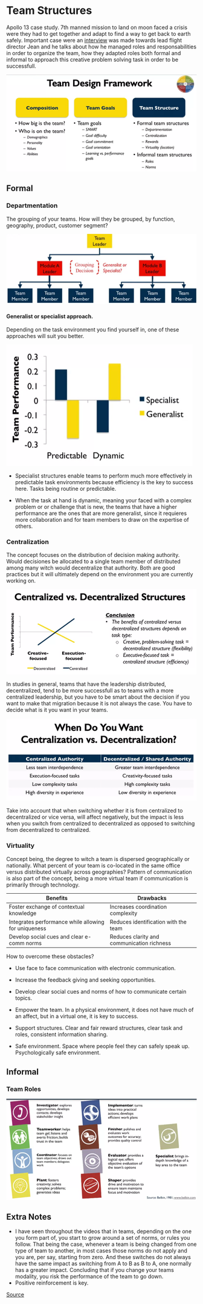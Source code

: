 # Team Structures

Apollo 13 case study. 7th manned mission to land on moon faced a crisis were they had to get together and adapt to find a way to get back to earth safely.
Important case were an [interview](http://www.c-span.org/video/?c4569094) was made towards lead flight director Jean and he talks about how he managed roles and responsabilities in order to organize the team, how they adapted roles both formal and informal to approach this creative problem solving task in order to be successfull.

![SS team framework](/Assets/Images/ppt_team_framework.png)

## Formal

### Departmentation

The grouping of your teams. How will they be grouped, by function, geography, product, customer segment?

![Team map](/Assets/Images/ppt_team_departmentation.png)

#### Generalist or specialist approach.

Depending on the task environment you find yourself in, one of these approaches will suit you better.

![Team performance graph](/Assets/Images/graph_team_performance.png)

- Specialist structures enable teams to perform much more effectively in predictable task environments because efficiency is the key to success here. Tasks being routine or predictable.

- When the task at hand is dynamic, meaning your faced with a complex problem or or challenge that is new, the teams that have a higher performance are the ones that are more generalist, since it requieres more collaboration and for team members to draw on the expertise of others.

### Centralization

The concept focuses on the distribution of decision making authority. Would decisiones be allocated to a single team member of distributed among many witch would decentralize that authority.
Both are good practices but it will ultimately depend on the environment you are currently working on.

![Centralized and decentralized graph](/Assets/Images/ppt_central_decentral.png)

In studies in general, teams that have the leadership distributed, decentralized, tend to be more successfull as to teams with a more centralized leadership, but you have to be smart about the decision if you want to make that migration because it is not always the case. You have to decide what is it you want in your teams.

![What type of team you want](Assets/Images/stats_central_decentral.png)

Take into account that when switching whether it is from centralized to decentralized or vice versa, will affect negatively, but the impact is less when you switch from centralized to decentralized as opposed to switching from decentralized to centralized.

### Virtuality

Concept being, the degree to witch a team is dispersed geographically or nationally. What percent of your team is co-located in the same office versus distributed virtually across geographies? Pattern of communication is also part of the concept, being a more virtual team if communication is primarily through technology.

|Benefits|Drawbacks|
|---|---|
|Foster exchange of contextual knowledge | Increases coordination complexity|
|Integrates performance while allowing for uniqueness | Reduces identification with the team|
|Develop social cues and clear e-comm norms | Reduces clarity and communication richness|

How to overcome these obstacles?

- Use face to face communication with electronic communication.
- Increase the feedback giving and seeking opportunities.
- Develop clear social cues and norms of how to communicate certain topics.

- Empower the team. In a physical environment, it does not have much of an affect, but in a virtual one, it is key to success.
- Support structures.  Clear and fair reward structures, clear task and roles, consistent information sharing.
- Safe environment. Space where people feel they can safely speak up. Psychologically safe environment.

## Informal

### Team Roles

![Team roles](/Assets/Images/ppt_roles.png)

## Extra Notes

- I have seen throughout the videos that in teams, depending on the one you form part of, you start to grow around a set of norms, or rules you follow. That being the case, whenever a team is being changed from one type of team to another, in most cases those norms do not apply and you are, per say, starting from zero. And these switches do not always have the same impact as switching from A to B as B to A, one normally has a greater impact. Concluding that if you change your teams modality, you risk the performance of the team to go down.
- Positive reinforcement is key.

[Source]()
